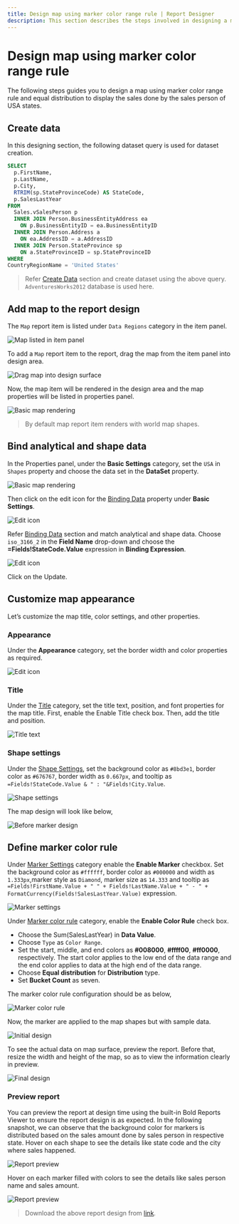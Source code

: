 ```yaml
---
title: Design map using marker color range rule | Report Designer
description: This section describes the steps involved in designing a map using marker color range rule with equal distribution type.
---
```


# Design map using marker color range rule

The following steps guides you to design a map using marker color range rule and equal distribution to display the sales done by the sales person of USA states.

## Create data

In this designing section, the following dataset query is used for dataset creation.

```sql
SELECT
  p.FirstName,
  p.LastName,
  p.City,
  RTRIM(sp.StateProvinceCode) AS StateCode,
  p.SalesLastYear
FROM
  Sales.vSalesPerson p
  INNER JOIN Person.BusinessEntityAddress ea
    ON p.BusinessEntityID = ea.BusinessEntityID
  INNER JOIN Person.Address a
    ON ea.AddressID = a.AddressID
  INNER JOIN Person.StateProvince sp
    ON a.StateProvinceID = sp.StateProvinceID
WHERE
CountryRegionName = 'United States'
```

> Refer [Create Data](/on-premise/report-designer/manage-data/dataset/create-an-embedded-dataset/#create-an-embedded-dataset) section and create dataset using the above query. `AdventuresWorks2012` database is used here.

## Add map to the report design

The `Map` report item is listed under `Data Regions` category in the item panel.

![Map listed in item panel](/static/assets/on-premise/images/report-designer/report-items/map/marker-color-range-use-case/map-listed-in-item-panel.png)

To add a `Map` report item to the report, drag the map from the item panel into design area.

![Drag map into design surface](/static/assets/on-premise/images/report-designer/report-items/map/marker-color-range-use-case/drag-map-item.png)

Now, the map item will be rendered in the design area and the map properties will be listed in properties panel.

![Basic map rendering](/static/assets/on-premise/images/report-designer/report-items/map/marker-color-range-use-case/initial-map-rendering.png)

> By default map report item renders with world map shapes.

## Bind analytical and shape data

In the Properties panel, under the **Basic Settings** category, set the `USA` in `Shapes` property and choose the data set in the **DataSet** property.

![Basic map rendering](/static/assets/on-premise/images/report-designer/report-items/map/marker-color-range-use-case/assign-data.png)

Then click on the edit icon for the [Binding Data](/on-premise/report-designer/report-items/map/binding-data/) property under **Basic Settings**.

![Edit icon](/static/assets/on-premise/images/report-designer/report-items/map/marker-color-range-use-case/binding-data-edit-icon.png)

Refer [Binding Data](/on-premise/report-designer/report-items/map/binding-data/) section and match analytical and shape data. Choose `iso_3166_2` in the **Field Name** drop-down and choose the **=Fields!StateCode.Value** expression in **Binding Expression**.

![Edit icon](/static/assets/on-premise/images/report-designer/report-items/map/marker-color-range-use-case/match-field.png)

Click on the Update.

## Customize map appearance

Let’s customize the map title, color settings, and other properties.

### Appearance

Under the **Appearance** category, set the border width and color properties as required.

![Edit icon](/static/assets/on-premise/images/report-designer/report-items/map/marker-color-range-use-case/border.png)

### Title

Under the [Title](/on-premise/report-designer/report-items/map/properties/#title) category, set the title text, position, and font properties for the map title. First, enable the Enable Title check box. Then, add the title and position.

![Title text](/static/assets/on-premise/images/report-designer/report-items/map/marker-color-range-use-case/title.png)

### Shape settings

Under the [Shape Settings](/on-premise/report-designer/report-items/map/shape-settings/), set the background color as `#8bd3e1`, border color as `#676767`, border width as `0.667px`, and tooltip as `=Fields!StateCode.Value & " : "&Fields!City.Value`.

![Shape settings](/static/assets/on-premise/images/report-designer/report-items/map/marker-color-range-use-case/shape-settings.png)

The map design will look like below,

![Before marker design](/static/assets/on-premise/images/report-designer/report-items/map/marker-color-range-use-case/before-marker-design.png)

## Define marker color rule

Under [Marker Settings](/on-premise/report-designer/report-items/map/marker-settings/) category enable the **Enable Marker** checkbox. Set the background color as `#ffffff`, border color as `#000000` and width as `1.333px`,marker style as `Diamond`, marker size as `14.333` and tooltip as `=Fields!FirstName.Value + " " + Fields!LastName.Value + " - " + FormatCurrency(Fields!SalesLastYear.Value)` expression.

![Marker settings](/static/assets/on-premise/images/report-designer/report-items/map/marker-color-range-use-case/marker-settings.png)

Under [Marker color rule](/on-premise/report-designer/report-items/map/marker-color-rule/) category, enable the **Enable Color Rule** check box.

* Choose the Sum(SalesLastYear) in **Data Value**.
* Choose `Type` as `Color Range`.
* Set the start, middle, and end colors as **#008000**, **#ffff00**, **#ff0000**, respectively. The start color applies to the low end of the data range and the end color applies to data at the high end of the data range.
* Choose **Equal distribution** for **Distribution** type.
* Set **Bucket Count** as seven.

The marker color rule configuration should be as below,

![Marker color rule](/static/assets/on-premise/images/report-designer/report-items/map/marker-color-range-use-case/marker-color-rule.png)

Now, the marker are applied to the map shapes but with sample data.

![Initial design](/static/assets/on-premise/images/report-designer/report-items/map/marker-color-range-use-case/initial-design.png)

To see the actual data on map surface, preview the report. Before that, resize the width and height of the map, so as to view the information clearly in preview.

![Final design](/static/assets/on-premise/images/report-designer/report-items/map/marker-color-range-use-case/final-design.png)

### Preview report

You can preview the report at design time using the built-in Bold Reports Viewer to ensure the report design is as expected. In the following snapshot, we can observe that the background color for markers is distributed based on the sales amount done by sales person in respective state. Hover on each shape to see the details like state code and the city where sales happened.

![Report preview](/static/assets/on-premise/images/report-designer/report-items/map/marker-color-range-use-case/preview-shape-tooltip.png)

Hover on each marker filled with colors to see the details like sales person name and sales amount.

![Report preview](/static/assets/on-premise/images/report-designer/report-items/map/marker-color-range-use-case/preview.png)

> Download the above report design from [link](https://www.syncfusion.com/downloads/support/directtrac/general/ze/Marker-Color-Range-1097075334).